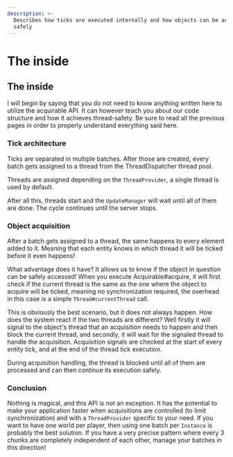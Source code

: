 ```yaml
---
description: >-
  Describes how ticks are executed internally and how objects can be acquired
  safely
---
```


# The inside

## The inside

I will begin by saying that you do not need to know anything written here to utilize the acquirable API. It can however teach you about our code structure and how it achieves thread-safety. Be sure to read all the previous pages in order to properly understand everything said here.

### Tick architecture

Ticks are separated in multiple batches. After those are created, every batch gets assigned to a thread from the ThreadDispatcher thread pool.

Threads are assigned depending on the `ThreadProvider`, a single thread is used by default.

After all this, threads start and the `UpdateManager` will wait until all of them are done. The cycle continues until the server stops.

### Object acquisition

After a batch gets assigned to a thread, the same happens to every element added to it. Meaning that each entity knows in which thread it will be ticked before it even happens!

What advantage does it have? It allows us to know if the object in question can be safely accessed! When you execute Acquirable#acquire, it will first check if the current thread is the same as the one where the object to acquire will be ticked, meaning no synchronization required, the overhead in this case is a simple `Thread#currentThread` call.

This is obviously the best scenario, but it does not always happen. How does the system react if the two threads are different? Well firstly it will signal to the object's thread that an acquisition needs to happen and then block the current thread, and secondly, it will wait for the signaled thread to handle the acquisition. Acquisition signals are checked at the start of every entity tick, and at the end of the thread tick execution.

During acquisition handling, the thread is blocked until all of them are processed and can then continue its execution safely.

### Conclusion

Nothing is magical, and this API is not an exception. It has the potential to make your application faster when acquisitions are controlled (to limit synchronization) and with a `ThreadProvider` specific to your need. If you want to have one world per player, then using one batch per `Instance` is probably the best solution. If you have a very precise pattern where every 3 chunks are completely independent of each other, manage your batches in this direction!
